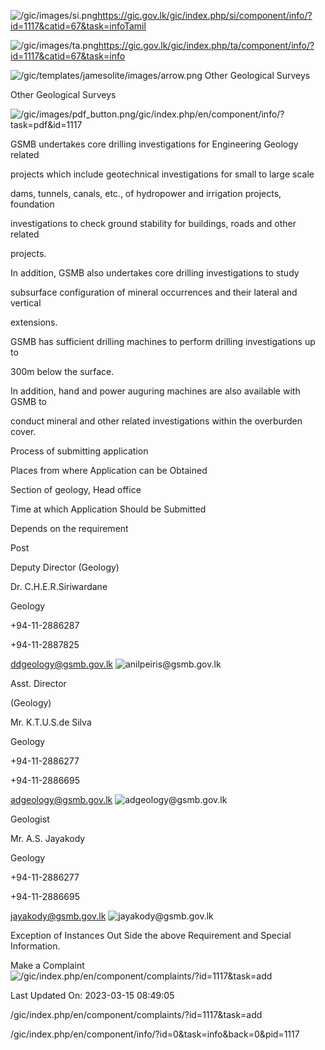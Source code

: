 <!-- Source: https://gic.gov.lk/gic/index.php/en/component/info/?id=1117&catid=67&task=info -->

![/gic/images/si.png](/gic/images/si.png)https://gic.gov.lk/gic/index.php/si/component/info/?id=1117&catid=67&task=infoTamil

![/gic/images/ta.png](/gic/images/ta.png)https://gic.gov.lk/gic/index.php/ta/component/info/?id=1117&catid=67&task=info

![/gic/templates/jamesolite/images/arrow.png](/gic/templates/jamesolite/images/arrow.png) Other Geological Surveys

Other Geological Surveys

![/gic/images/pdf_button.png](/gic/images/pdf_button.png)/gic/index.php/en/component/info/?task=pdf&id=1117

GSMB undertakes core drilling investigations for Engineering Geology related

projects which include geotechnical investigations for small to large scale

dams, tunnels, canals, etc., of hydropower and irrigation projects, foundation

investigations to check ground stability for buildings, roads and other related

projects.

In addition, GSMB also undertakes core drilling investigations to study

subsurface configuration of mineral occurrences and their lateral and vertical

extensions. 

GSMB has sufficient drilling machines to perform drilling investigations up to

300m below the surface.

In addition, hand and power auguring machines are also available with GSMB to

conduct mineral and other related investigations within the overburden cover.

Process of submitting application

Places from where Application can be Obtained

Section of geology, Head office

Time at which Application Should be Submitted

Depends on the requirement

Post

Deputy Director (Geology)

Dr. C.H.E.R.Siriwardane

Geology

+94-11-2886287

+94-11-2887825

ddgeology@gsmb.gov.lk ![anilpeiris@gsmb.gov.lk](anilpeiris@gsmb.gov.lk)

Asst. Director

(Geology)

Mr. K.T.U.S.de Silva

Geology

+94-11-2886277

+94-11-2886695

adgeology@gsmb.gov.lk ![adgeology@gsmb.gov.lk](adgeology@gsmb.gov.lk)

Geologist

Mr. A.S. Jayakody

Geology

+94-11-2886277

+94-11-2886695

jayakody@gsmb.gov.lk ![jayakody@gsmb.gov.lk](jayakody@gsmb.gov.lk)

Exception of Instances Out Side the above Requirement and Special Information.

Make a Complaint ![/gic/index.php/en/component/complaints/?id=1117&task=add](/gic/index.php/en/component/complaints/?id=1117&task=add)

Last Updated On: 2023-03-15 08:49:05

/gic/index.php/en/component/complaints/?id=1117&task=add

/gic/index.php/en/component/info/?id=0&task=info&back=0&pid=1117